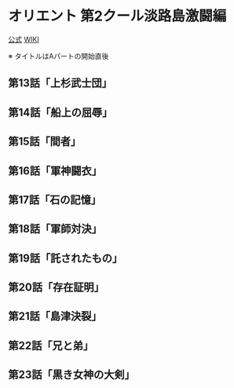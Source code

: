 # オリエント 第2クール淡路島激闘編

[公式](https://orient-anime.jp/) 
[WIKI](https://ja.wikipedia.org/wiki/%E3%82%AA%E3%83%AA%E3%82%A8%E3%83%B3%E3%83%88_(%E6%BC%AB%E7%94%BB)) 

※ タイトルはAパートの開始直後

## 第13話「上杉武士団」

## 第14話「船上の屈辱」

## 第15話「間者」

## 第16話「軍神闘衣」

## 第17話「石の記憶」

## 第18話「軍師対決」

## 第19話「託されたもの」

## 第20話「存在証明」

## 第21話「島津決裂」

## 第22話「兄と弟」

## 第23話「黒き女神の大剣」
